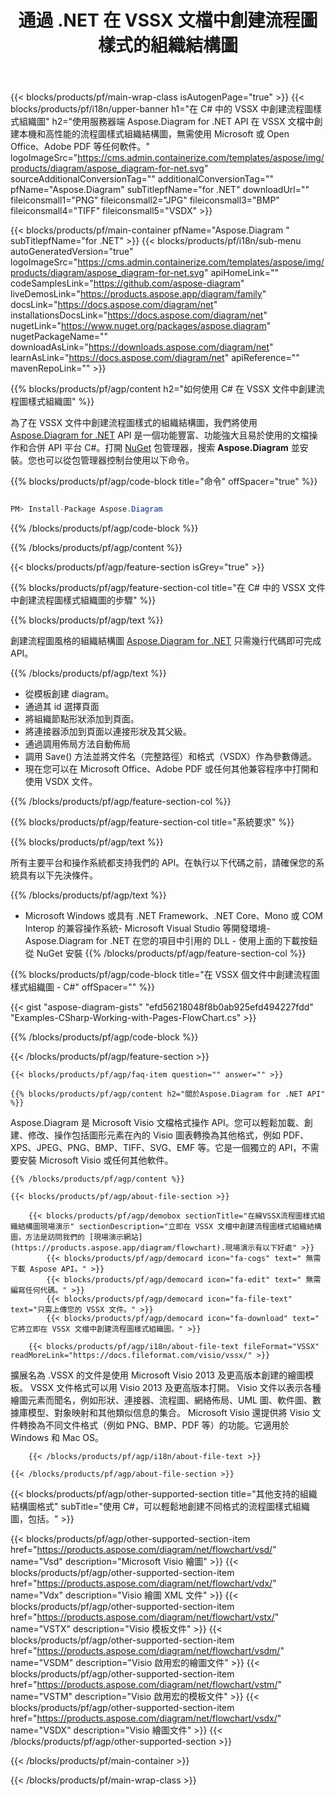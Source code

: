 ﻿---
title: 通過 .NET 在 VSSX 文檔中創建流程圖樣式的組織結構圖 
weight: 3050
url: /zh-hant/net/flowchart/vssx/ 
description: C# 用於在 .NET Framework、.NET 核心、Mono 平台上的 vssx 文件中創建流程圖樣式組織結構圖的源代碼。
---
{{< blocks/products/pf/main-wrap-class isAutogenPage="true" >}}
{{< blocks/products/pf/i18n/upper-banner h1="在 C# 中的 VSSX 中創建流程圖樣式組織圖" h2="使用服務器端 Aspose.Diagram for .NET API 在 VSSX 文檔中創建本機和高性能的流程圖樣式組織結構圖，無需使用 Microsoft 或 Open Office、Adobe PDF 等任何軟件。" logoImageSrc="https://cms.admin.containerize.com/templates/aspose/img/products/diagram/aspose_diagram-for-net.svg" sourceAdditionalConversionTag="" additionalConversionTag="" pfName="Aspose.Diagram" subTitlepfName="for .NET" downloadUrl="" fileiconsmall1="PNG" fileiconsmall2="JPG" fileiconsmall3="BMP" fileiconsmall4="TIFF" fileiconsmall5="VSDX" >}}

{{< blocks/products/pf/main-container pfName="Aspose.Diagram " subTitlepfName="for .NET" >}}
{{< blocks/products/pf/i18n/sub-menu autoGeneratedVersion="true" logoImageSrc="https://cms.admin.containerize.com/templates/aspose/img/products/diagram/aspose_diagram-for-net.svg" apiHomeLink="" codeSamplesLink="https://github.com/aspose-diagram" liveDemosLink="https://products.aspose.app/diagram/family" docsLink="https://docs.aspose.com/diagram/net" installationsDocsLink="https://docs.aspose.com/diagram/net" nugetLink="https://www.nuget.org/packages/aspose.diagram" nugetPackageName="" downloadAsLink="https://downloads.aspose.com/diagram/net" learnAsLink="https://docs.aspose.com/diagram/net" apiReference="" mavenRepoLink="" >}}

{{% blocks/products/pf/agp/content h2="如何使用 C# 在 VSSX 文件中創建流程圖樣式組織圖" %}}

 為了在 VSSX 文件中創建流程圖樣式的組織結構圖，我們將使用
 [Aspose.Diagram for .NET](https://products.aspose.com/diagram/net) 
 API 是一個功能豐富、功能強大且易於使用的文檔操作和合併 API 平台 C#。打開
 [NuGet](https://www.nuget.org/packages/aspose.diagram) 
 包管理器，搜索
 **Aspose.Diagram** 
 並安裝。您也可以從包管理器控制台使用以下命令。

{{% blocks/products/pf/agp/code-block title="命令" offSpacer="true" %}}

```cs

PM> Install-Package Aspose.Diagram


```

{{% /blocks/products/pf/agp/code-block %}}

{{% /blocks/products/pf/agp/content %}}

{{< blocks/products/pf/agp/feature-section isGrey="true" >}}

{{% blocks/products/pf/agp/feature-section-col title="在 C# 中的 VSSX 文件中創建流程圖樣式組織圖的步驟" %}}

{{% blocks/products/pf/agp/text %}}

 創建流程圖風格的組織結構圖
 [Aspose.Diagram for .NET](https://products.aspose.com/diagram/net) 
 只需幾行代碼即可完成 API。

{{% /blocks/products/pf/agp/text %}}

+ 從模板創建 diagram。
+ 通過其 id 選擇頁面
+ 將組織節點形狀添加到頁面。
+ 將連接器添加到頁面以連接形狀及其父級。
+ 通過調用佈局方法自動佈局
+ 調用 Save() 方法並將文件名（完整路徑）和格式（VSDX）作為參數傳遞。
+ 現在您可以在 Microsoft Office、Adobe PDF 或任何其他兼容程序中打開和使用 VSDX 文件。

{{% /blocks/products/pf/agp/feature-section-col %}}

{{% blocks/products/pf/agp/feature-section-col title="系統要求" %}}

{{% blocks/products/pf/agp/text %}}

 所有主要平台和操作系統都支持我們的 API。在執行以下代碼之前，請確保您的系統具有以下先決條件。

{{% /blocks/products/pf/agp/text %}}

- Microsoft Windows 或具有 .NET Framework、.NET Core、Mono 或 COM Interop 的兼容操作系統- Microsoft Visual Studio 等開發環境- Aspose.Diagram for .NET 在您的項目中引用的 DLL - 使用上面的下載按鈕從 NuGet 安裝
{{% /blocks/products/pf/agp/feature-section-col %}}

{{% blocks/products/pf/agp/code-block title="在 VSSX 個文件中創建流程圖樣式組織圖 - C#" offSpacer="" %}}

{{< gist "aspose-diagram-gists" "efd56218048f8b0ab925efd494227fdd" "Examples-CSharp-Working-with-Pages-FlowChart.cs" >}}


{{% /blocks/products/pf/agp/code-block %}}

{{< /blocks/products/pf/agp/feature-section >}}

    {{< blocks/products/pf/agp/faq-item question="" answer="" >}}


<!-- aboutfile Starts -->

    {{% blocks/products/pf/agp/content h2="關於Aspose.Diagram for .NET API" %}}

 Aspose.Diagram 是 Microsoft Visio 文檔格式操作 API。您可以輕鬆加載、創建、修改、操作包括圖形元素在內的 Visio 圖表轉換為其他格式，例如 PDF、XPS、JPEG、PNG、BMP、TIFF、SVG、EMF 等。它是一個獨立的 API，不需要安裝 Microsoft Visio 或任何其他軟件。  



    {{% /blocks/products/pf/agp/content %}}
    
    {{< blocks/products/pf/agp/about-file-section >}}
    
        {{< blocks/products/pf/agp/demobox sectionTitle="在線VSSX流程圖樣式組織結構圖現場演示" sectionDescription="立即在 VSSX 文檔中創建流程圖樣式組織結構圖，方法是訪問我們的 [現場演示網站](https://products.aspose.app/diagram/flowchart).現場演示有以下好處" >}}
            {{< blocks/products/pf/agp/democard icon="fa-cogs" text=" 無需下載 Aspose API。" >}}
            {{< blocks/products/pf/agp/democard icon="fa-edit" text=" 無需編寫任何代碼。" >}}
            {{< blocks/products/pf/agp/democard icon="fa-file-text" text="只需上傳您的 VSSX 文件。" >}}
            {{< blocks/products/pf/agp/democard icon="fa-download" text=" 它將立即在 VSSX 文檔中創建流程圖樣式組織圖。" >}}
    
        {{< blocks/products/pf/agp/i18n/about-file-text fileFormat="VSSX" readMoreLink="https://docs.fileformat.com/visio/vssx/" >}}
擴展名為 .VSSX 的文件是使用 Microsoft Visio 2013 及更高版本創建的繪圖模板。 VSSX 文件格式可以用 Visio 2013 及更高版本打開。 Visio 文件以表示各種繪圖元素而聞名，例如形狀、連接器、流程圖、網絡佈局、UML 圖、軟件圖、數據庫模型、對象映射和其他類似信息的集合。 Microsoft Visio 還提供將 Visio 文件轉換為不同文件格式（例如 PNG、BMP、PDF 等）的功能。它適用於 Windows 和 Mac OS。 

        {{< /blocks/products/pf/agp/i18n/about-file-text >}}
    
    {{< /blocks/products/pf/agp/about-file-section >}}

<!-- aboutfile Ends -->

{{< blocks/products/pf/agp/other-supported-section title="其他支持的組織結構圖格式" subTitle="使用 C#，可以輕鬆地創建不同格式的流程圖樣式組織圖，包括。" >}}

{{< blocks/products/pf/agp/other-supported-section-item href="https://products.aspose.com/diagram/net/flowchart/vsd/" name="Vsd" description="Microsoft Visio 繪圖" >}}
{{< blocks/products/pf/agp/other-supported-section-item href="https://products.aspose.com/diagram/net/flowchart/vdx/" name="Vdx" description="Visio 繪圖 XML 文件" >}}
{{< blocks/products/pf/agp/other-supported-section-item href="https://products.aspose.com/diagram/net/flowchart/vstx/" name="VSTX" description="Visio 模板文件" >}}
{{< blocks/products/pf/agp/other-supported-section-item href="https://products.aspose.com/diagram/net/flowchart/vsdm/" name="VSDM" description="Visio 啟用宏的繪圖文件" >}}
{{< blocks/products/pf/agp/other-supported-section-item href="https://products.aspose.com/diagram/net/flowchart/vstm/" name="VSTM" description="Visio 啟用宏的模板文件" >}}
{{< blocks/products/pf/agp/other-supported-section-item href="https://products.aspose.com/diagram/net/flowchart/vsdx/" name="VSDX" description="Visio 繪圖文件" >}}
{{< /blocks/products/pf/agp/other-supported-section >}}

{{< /blocks/products/pf/main-container >}}
    
{{< /blocks/products/pf/main-wrap-class >}}